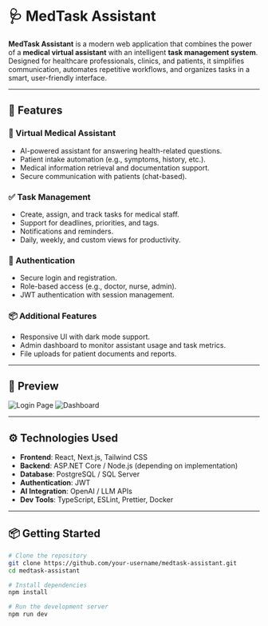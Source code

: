 # 🩺 MedTask Assistant

**MedTask Assistant** is a modern web application that combines the power of a **medical virtual assistant** with an intelligent **task management system**. Designed for healthcare professionals, clinics, and patients, it simplifies communication, automates repetitive workflows, and organizes tasks in a smart, user-friendly interface.

---

## 🚀 Features

### 🤖 Virtual Medical Assistant
- AI-powered assistant for answering health-related questions.
- Patient intake automation (e.g., symptoms, history, etc.).
- Medical information retrieval and documentation support.
- Secure communication with patients (chat-based).

### ✅ Task Management
- Create, assign, and track tasks for medical staff.
- Support for deadlines, priorities, and tags.
- Notifications and reminders.
- Daily, weekly, and custom views for productivity.

### 🔐 Authentication
- Secure login and registration.
- Role-based access (e.g., doctor, nurse, admin).
- JWT authentication with session management.

### 📦 Additional Features
- Responsive UI with dark mode support.
- Admin dashboard to monitor assistant usage and task metrics.
- File uploads for patient documents and reports.

---

## 📸 Preview

![Login Page](./screenshots/login.png)
![Dashboard](./screenshots/dashboard.png)

---

## ⚙️ Technologies Used

- **Frontend**: React, Next.js, Tailwind CSS
- **Backend**: ASP.NET Core / Node.js (depending on implementation)
- **Database**: PostgreSQL / SQL Server
- **Authentication**: JWT
- **AI Integration**: OpenAI / LLM APIs
- **Dev Tools**: TypeScript, ESLint, Prettier, Docker

---

## 📦 Getting Started

```bash
# Clone the repository
git clone https://github.com/your-username/medtask-assistant.git
cd medtask-assistant

# Install dependencies
npm install

# Run the development server
npm run dev
